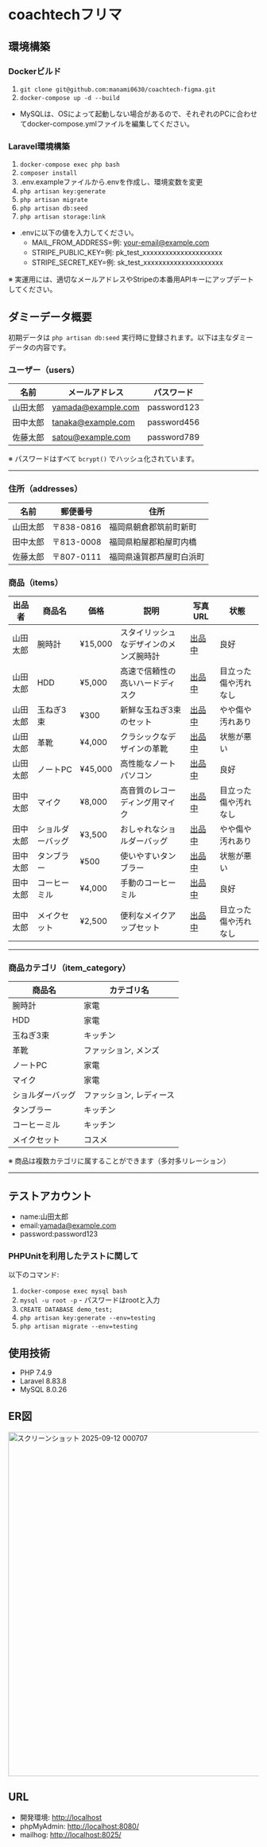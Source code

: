 # coachtechフリマ

## 環境構築

### Dockerビルド
1. `git clone git@github.com:manami0630/coachtech-figma.git`
2. `docker-compose up -d --build`

* MySQLは、OSによって起動しない場合があるので、それぞれのPCに合わせてdocker-compose.ymlファイルを編集してください。

### Laravel環境構築
1. `docker-compose exec php bash`
2. `composer install`
3. .env.exampleファイルから.envを作成し、環境変数を変更
4. `php artisan key:generate`
5. `php artisan migrate`
6. `php artisan db:seed`
7. `php artisan storage:link`

* .envに以下の値を入力してください。
   - MAIL_FROM_ADDRESS=例: your-email@example.com
   - STRIPE_PUBLIC_KEY=例: pk_test_xxxxxxxxxxxxxxxxxxxxx
   - STRIPE_SECRET_KEY=例: sk_test_xxxxxxxxxxxxxxxxxxxxx
  
※ 実運用には、適切なメールアドレスやStripeの本番用APIキーにアップデートしてください。

## ダミーデータ概要
初期データは `php artisan db:seed` 実行時に登録されます。以下は主なダミーデータの内容です。

### ユーザー（users）
| 名前 | メールアドレス | パスワード |
|------|----------------|------------|
| 山田太郎 | yamada@example.com | password123 |
| 田中太郎 | tanaka@example.com | password456 |
| 佐藤太郎 | satou@example.com | password789 |

※ パスワードはすべて `bcrypt()` でハッシュ化されています。

---

### 住所（addresses）
| 名前 | 郵便番号 | 住所 |
|--------|--------|------|
| 山田太郎 | 〒838-0816 | 福岡県朝倉郡筑前町新町 |
| 田中太郎 | 〒813-0008 | 福岡県粕屋郡粕屋町内橋 |
| 佐藤太郎 | 〒807-0111 | 福岡県遠賀郡芦屋町白浜町 |

### 商品（items）
| 出品者 | 商品名 | 価格 | 説明 | 写真URL | 状態 |
|--------|--------|------|------|------------| ------ |
| 山田太郎 | 腕時計 | ¥15,000 | スタイリッシュなデザインのメンズ腕時計 | [出品中](https://coachtech-matter.s3.ap-northeast-1.amazonaws.com/image/Armani+Mens+Clock.jpg) | 良好 |
| 山田太郎 | HDD | ¥5,000 | 高速で信頼性の高いハードディスク | [出品中](https://coachtech-matter.s3.ap-northeast-1.amazonaws.com/image/HDD+Hard+Disk.jpg) | 目立った傷や汚れなし |
| 山田太郎 | 玉ねぎ3束 | ¥300 | 新鮮な玉ねぎ3束のセット | [出品中](https://coachtech-matter.s3.ap-northeast-1.amazonaws.com/image/iLoveIMG+d.jpg) | やや傷や汚れあり |
| 山田太郎 | 革靴 | ¥4,000 | クラシックなデザインの革靴 | [出品中](https://coachtech-matter.s3.ap-northeast-1.amazonaws.com/image/Leather+Shoes+Product+Photo.jpg) | 状態が悪い |
| 山田太郎 | ノートPC | ¥45,000 | 高性能なノートパソコン | [出品中](https://coachtech-matter.s3.ap-northeast-1.amazonaws.com/image/Living+Room+Laptop.jpg) | 良好 |
| 田中太郎 | マイク | ¥8,000 | 高音質のレコーディング用マイク | [出品中](https://coachtech-matter.s3.ap-northeast-1.amazonaws.com/image/Music+Mic+4632231.jpg) | 目立った傷や汚れなし |
| 田中太郎 | ショルダーバッグ | ¥3,500 | おしゃれなショルダーバッグ | [出品中](https://coachtech-matter.s3.ap-northeast-1.amazonaws.com/image/Purse+fashion+pocket.jpg) | やや傷や汚れあり |
| 田中太郎 | タンブラー | ¥500 | 使いやすいタンブラー | [出品中](https://coachtech-matter.s3.ap-northeast-1.amazonaws.com/image/Tumbler+souvenir.jpg) | 状態が悪い |
| 田中太郎 | コーヒーミル | ¥4,000 | 手動のコーヒーミル | [出品中](https://coachtech-matter.s3.ap-northeast-1.amazonaws.com/image/Waitress+with+Coffee+Grinder.jpg) | 良好 |
| 田中太郎 | メイクセット | ¥2,500 | 便利なメイクアップセット | [出品中](https://coachtech-matter.s3.ap-northeast-1.amazonaws.com/image/%E5%A4%96%E5%87%BA%E3%83%A1%E3%82%A4%E3%82%AF%E3%82%A2%E3%83%83%E3%83%95%E3%82%9A%E3%82%BB%E3%83%83%E3%83%88.jpg) | 目立った傷や汚れなし |

---

### 商品カテゴリ（item_category）
| 商品名 | カテゴリ名 |
|--------|------------|
| 腕時計 | 家電 |
| HDD | 家電 |
| 玉ねぎ3束 | キッチン |
| 革靴 | ファッション, メンズ |
| ノートPC | 家電 |
| マイク | 家電 |
| ショルダーバッグ | ファッション, レディース |
| タンブラー | キッチン |
| コーヒーミル | キッチン |
| メイクセット | コスメ |

※ 商品は複数カテゴリに属することができます（多対多リレーション）

---

## テストアカウント
- name:山田太郎
- email:yamada@example.com
- password:password123

### PHPUnitを利用したテストに関して
以下のコマンド:
1. `docker-compose exec mysql bash`
2. `mysql -u root -p` - パスワードはrootと入力
3. `CREATE DATABASE demo_test;`
4. `php artisan key:generate --env=testing`
5. `php artisan migrate --env=testing`

## 使用技術
- PHP 7.4.9
- Laravel 8.83.8
- MySQL 8.0.26

## ER図
<img width="1009" height="693" alt="スクリーンショット 2025-09-12 000707" src="https://github.com/user-attachments/assets/3c08b892-e2ca-4f94-aa0e-3cda3add9888" />

## URL
- 開発環境: [http://localhost](http://localhost)
- phpMyAdmin: [http://localhost:8080/](http://localhost:8080/)
- mailhog:  [http://localhost:8025/](http://localhost:8025/)
